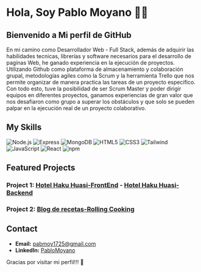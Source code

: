 <div>
  <h1>Hola, Soy Pablo Moyano 👨‍💻</h1>
</div>

## Bienvenido a Mi perfil de GitHub
En mi camino como Desarrollador Web - Full Stack, además de adquirir las habilidades tecnicas, librerías y software necesarios para el desarrollo de paginas Web, he ganado experiencia en la ejecución de proyectos. Utilizando Github como plataforma de almacenamiento y colaboración grupal, metodologías agiles como la Scrum y la herramienta Trello que nos permite organizar de manera practica las tareas de un proyecto especifico. 
Con todo esto, tuve la posibilidad de ser Scrum Master y poder dirigir equipos en diferentes proyectos, ganamos experiencias de gran valor que nos desafiaron como grupo a superar los obstáculos y que solo se pueden palpar en la ejecución real de un proyecto colaborativo.

## My Skills

![Node.js](https://img.icons8.com/color/50/000000/nodejs.png)  ![Express](https://img.icons8.com/50/000000/express-js.png)  ![MongoDB](https://img.icons8.com/color/50/000000/mongodb.png)
![HTML5](https://img.icons8.com/color/50/000000/html-5.png)  ![CSS3](https://img.icons8.com/color/50/000000/css3.png)  ![Tailwind](https://img.icons8.com/color/48/tailwindcss.png)  ![JavaScript](https://img.icons8.com/color/50/000000/javascript.png)  ![React](https://img.icons8.com/color/50/000000/react-native.png)  ![npm](https://img.icons8.com/color/50/000000/npm.png)
## Featured Projects

### Project 1: [Hotel Haku Huasi-FrontEnd](https://github.com/Pabmoy25/proyectoHotel-FrontEnd.git) - [Hotel Haku Huasi-Backend](https://github.com/Pabmoy25/protectoHotel-BackEnd.git)

### Project 2: [Blog de recetas-Rolling Cooking](https://github.com/Pabmoy25/BlogRecetas-Frontend.git)

## Contact

- **Email:** pabmoy1725@gmail.com
- **LinkedIn:** [PabloMoyano](www.linkedin.com/in/pablo-francisco-moyano-889b6714b)

Gracias por visitar mi perfil!!! 🤙
